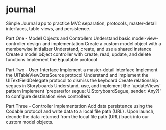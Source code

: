 # journal
Simple Journal app to practice MVC separation, protocols, master-detail interfaces, table views, and persistence.

Part One - Model Objects and Controllers
Understand basic model-view-controller design and implementation
Create a custom model object with a memberwise initializer
Understand, create, and use a shared instance
Create a model object controller with create, read, update, and delete functions
Implement the Equatable protocol

Part Two - User Interface
Implement a master-detail interface
Implement the UITableViewDataSource protocol
Understand and implement the UITextFieldDelegate protocol to dismiss the keyboard
Create relationship segues in Storyboards
Understand, use, and implement the 'updateViews' pattern
Implement 'prepare(for segue: UIStoryboardSegue, sender: Any?)' to configure destination view controllers

Part Three - Controller Implementation
Add data persistence using the Codable protocol and write data to a local file path (URL).
Upon launch, decode the data returned from the local file path (URL) back into our custom model objects.
